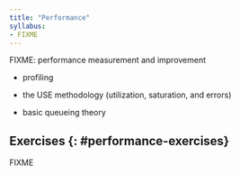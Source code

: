 ```yaml
---
title: "Performance"
syllabus:
- FIXME
---
```


FIXME: performance measurement and improvement

- profiling

- the USE methodology (utilization, saturation, and errors)

- basic queueing theory

## Exercises {: #performance-exercises}

FIXME
